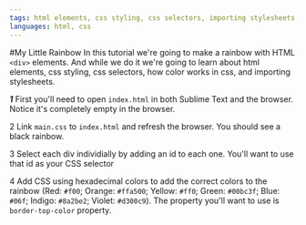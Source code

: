 ```yaml
---
tags: html elements, css styling, css selectors, importing stylesheets, inheritance, kids
languages: html, css
---
```

#My Little Rainbow
In this tutorial we're going to make a rainbow with HTML `<div>` elements. And while we do it we're going to learn about html elements, css styling, css selectors, how color works in css, and importing stylesheets.

***1*** First you'll need to open `index.html` in both Sublime Text and the browser. Notice it's completely empty in the browser. 
 
2 Link `main.css` to `index.html` and refresh the browser. You should see a black rainbow.

3 Select each div individially by adding an id to each one. You'll want to use that id as your CSS selector

4 Add CSS using hexadecimal colors to add the correct colors to the rainbow (Red: `#f00`; Orange: `#ffa500`; Yellow: `#ff0`; Green: `#00bc3f`; Blue: `#06f`; Indigo: `#8a2be2`; Violet: `#d300c9`). The property you'll want to use is `border-top-color` property.

